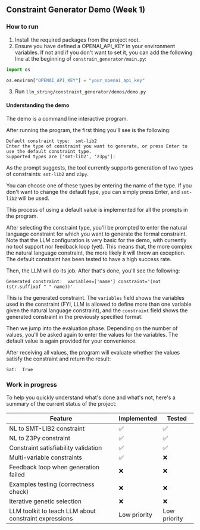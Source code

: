 ## Constraint Generator Demo (Week 1)

### How to run
1. Install the required packages from the project root.
2. Ensure you have defined a OPENAI_API_KEY in your environment variables. If not and if you don't want to set it, you can add the following line at the beginning of `constrain_generator/main.py`:
```python
import os

os.environ["OPENAI_API_KEY"] = "your_openai_api_key"
```
3. Run `llm_string/constraint_generator/demos/demo.py`

#### Understanding the demo

The demo is a command line interactive program.

After running the program, the first thing you'll see is the following:

```aiignore
Default constraint type:  smt-lib2
Enter the type of constraint you want to generate, or press Enter to use the default constraint type.
Supported types are ['smt-lib2', 'z3py']: 
```

As the prompt suggests, the tool currently supports generation of two types of constraints: `smt-lib2` and `z3py`.

You can choose one of these types by entering the name of the type. If you don't want to change the default type, you can simply press Enter, and `smt-lib2` will be used.

This process of using a default value is implemented for all the prompts in the program.

After selecting the constraint type, you'll be prompted to enter the natural language constraint for which you want to generate the formal constraint. Note that the LLM configuration is very basic for the demo, with currently no tool support nor feedback loop (yet). This means that, the more complex the natural language constraint, the more likely it will throw an exception. The default constraint has been tested to have a high success rate.

Then, the LLM will do its job. After that's done, you'll see the following:

```
Generated constraint:  variables=['name'] constraint='(not (str.suffixof " " name))'
```

This is the generated constraint. The `variables` field shows the variables used in the constraint (FYI, LLM is allowed to define more than one variable given the natural language constraint), and the `constraint` field shows the generated constraint in the previously specified format.

Then we jump into the evaluation phase. Depending on the number of values, you'll be asked again to enter the values for the variables. The default value is again provided for your convenience.

After receiving all values, the program will evaluate whether the values satisfy the constraint and return the result:

```
Sat:  True
```




### Work in progress

To help you quickly understand what's done and what's not, here's a summary of the current status of the project:

| Feature                                               | Implemented  | Tested       |
|-------------------------------------------------------|--------------|--------------|
| NL to SMT-LIB2 constraint                             | ✅            | ✅            |
| NL to Z3Py constraint                                 | ✅            | ✅            |
| Constraint satisfiability validation                  | ✅            | ✅            |
| Multi-variable constraints                            | ✅            | ❌            |
| Feedback loop when generation failed                  | ❌            | ❌            |
| Examples testing (correctness check)                  | ❌            | ❌            |
| Iterative genetic selection                           | ❌            | ❌            |
| LLM toolkit to teach LLM about constraint expressions | Low priority | Low priority |